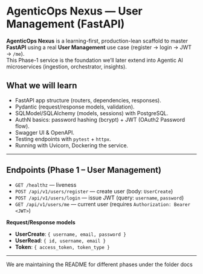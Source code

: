 # AgenticOps Nexus — User Management (FastAPI)

**AgenticOps Nexus** is a learning-first, production-lean scaffold to master **FastAPI** using a real **User Management** use case (register → login → JWT → `/me`).  
This Phase-1 service is the foundation we’ll later extend into Agentic AI microservices (ingestion, orchestrator, insights).

## What we will learn
- FastAPI app structure (routers, dependencies, responses).
- Pydantic (request/response models, validation).
- SQLModel/SQLAlchemy (models, sessions) with PostgreSQL.
- AuthN basics: password hashing (bcrypt) + JWT (OAuth2 Password flow).
- Swagger UI & OpenAPI.
- Testing endpoints with `pytest` + `httpx`.
- Running with Uvicorn, Dockering the service.

---

## Endpoints (Phase 1 – User Management)
- `GET /healthz` — liveness
- `POST /api/v1/users/register` — create user (body: `UserCreate`)
- `POST /api/v1/users/login` — issue JWT (query: `username`, `password`)
- `GET /api/v1/users/me` — current user (requires `Authorization: Bearer <JWT>`)

**Request/Response models**
- **UserCreate**: `{ username, email, password }`
- **UserRead**: `{ id, username, email }`
- **Token**: `{ access_token, token_type }`

---
We are maintaining the README for different phases under the folder docs